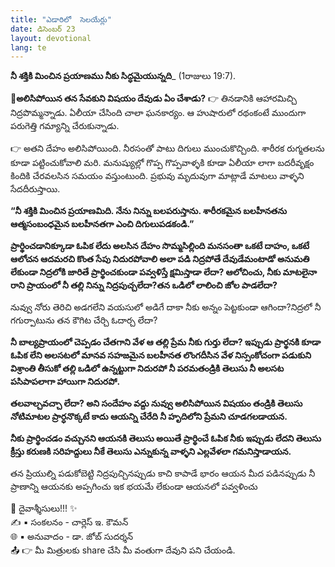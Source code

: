 ```yaml
---
title: "ఎడారిలో  సెలయేర్లు"
date: డిసెంబర్ 23
layout: devotional
lang: te
---
```


**నీ శక్తికి మించిన ప్రయాణము నీకు సిద్ధమైయున్నది**_ (1రాజులు 19:7). 

**📖అలిసిపోయిన తన సేవకుని విషయం దేవుడు ఏం చేశాడు?**
👉 తినడానికి ఆహారమిచ్చి నిద్రపొమ్మన్నాడు. ఏలీయా చేసింది చాలా ఘనకార్యం. ఆ హుషారులో రథంకంటే ముందుగా పరుగెత్తి గమ్యాన్ని చేరుకున్నాడు.

👉 అతని దేహం అలిసిపోయింది. నీరసంతో పాటు దిగులు ముంచుకొచ్చింది. శారీరక రుగ్మతలను కూడా పట్టించుకోవాలి మరి. మనుష్యుల్లో గొప్ప గొప్పవాళ్ళకి కూడా ఏలీయా లాగా బదరీవృక్షం కిందికి చేరవలసిన సమయం వస్తుంటుంది. ప్రభువు మృదువుగా మాట్లాడే మాటలు వాళ్ళని సేదదీరుస్తాయి. 

**“నీ శక్తికి మించిన ప్రయాణమిది. నేను నిన్ను బలపరుస్తాను. శారీరకమైన బలహీనతను ఆత్మసంబంధమైన బలహీనతగా ఎంచి దిగులుపడకండి.”**

**ప్రార్థించడానిక్కూడా ఓపిక లేదు అలసిన దేహం సొమ్మసిల్లింది మనసంతా ఒకటే దాహం, ఒకటే ఆలోచన ఆదమరచి కొంత సేపు నిదురపోవాలి అలా పడి నిద్రపోతే దేవుడేమంటాడో అనుమతి లేకుండా నిద్రలోకి జారితే ప్రార్థించకుండా పవ్వళిస్తే క్షమిస్తాడా లేదా? ఆలోచించు, నీకు మాటలైనా రాని ప్రాయంలో నీ తల్లి నిన్ను నిద్రపుచ్చలేదా?తన ఒడిలో లాలించి జోల పాడలేదా?**

నువ్వు నోరు తెరిచి అడగలేని వయసులో అడిగే దాకా నీకు అన్నం పెట్టకుండా ఆగిందా?నిద్రలో నీ గగుర్పాటును తన కౌగిట చేర్చి ఓదార్చ లేదా?

**నీ బాల్యప్రాయంలో చెప్పడం చేతగాని వేళ ఆ తల్లి ప్రేమ నీకు గుర్తు లేదా? ఇప్పుడు ప్రార్థనకి కూడా ఓపిక లేని అలసటలో మానవ సహజమైన బలహీనత లొంగదీసిన వేళ నిస్సంకోచంగా పడుకుని విశ్రాంతి తీసుకో తల్లి ఒడిలో ఉన్నట్టుగా నిదురపో నీ పరమతండ్రికి తెలుసు నీ అలసట పసిపాపలాగా హాయిగా నిదురపో.**

**తలవాల్చవచ్చా లేదా? అని సందేహం వద్దు నువ్వు అలిసిపోయిన విషయం తండ్రికి తెలుసు నోటిమాటల ప్రార్ధనొక్కటే కాదు ఆయన్ని చేరేది నీ హృదిలోని ప్రేమని చూడగలడాయన.**

**నీకు ప్రార్థించడం వచ్చునని ఆయనకి తెలుసు అయితే ప్రార్థించే ఓపిక నీకు ఇప్పుడు లేదని తెలుసు క్రీస్తు కరుణకి సరిహద్దులు నీకే తెలుసు ఎన్నుకున్న వాళ్ళని ఎల్లవేళలా గమనిస్తాడాయన.**

తన ప్రియుల్ని పడుకోబెట్టి నిద్రపుచ్చినప్పుడు కాచి కాపాడే భారం ఆయన మీద పడినప్పుడు నీ ప్రాణాన్ని ఆయనకు అప్పగించు ఇక భయమే లేకుండా ఆయనలో పవ్వళించు

<div class="blessing">🙏 <span class="bless-text">దైవాశ్శీసులు!!!</span> ✨</div>

<div class="credit">✍️ <span class="credit-text">▪ సంకలనం - చార్లెస్ ఇ. కౌమన్</span></div>
<div class="credit">🌐 <span class="credit-text">▪ అనువాదం - డా. జోబ్ సుదర్శన్</span></div>


<div class="share">📤 👉 <span class="share-text">మీ మిత్రులకు share చేసి మీ వంతుగా దేవుని పని చేయండి.</span></div>
